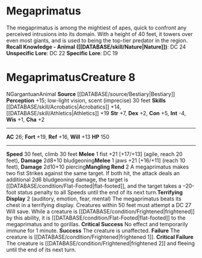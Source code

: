 ﻿---
ac: '26'
alignment: N
all_resistance: null
burrow_speed: null
charisma: '+2'
climb_speed: '30'
constitution: '+5'
creature_ability:
- Mangling Rend
- Terrifying Display
creature_family: '[[DATABASE/monsterfamily/Ape|Ape]]'
description: 'The megaprimatus is among the mightiest of apes, quick to confront any
  perceived intrusions into its domain. With a height of 40 feet, it towers over even
  most giants, and is used to being the top-tier predator in the region.<br/><br/><b><u>Recall
  Knowledge - Animal</u> ( [[DATABASE/skill/Nature|Nature]] )</b>: DC 24<br/><b><u>Unspecific
  Lore</u></b>: DC 22<br/><b><u>Specific Lore</u></b>: DC 19'
dexterity: '+2'
element: null
fly_speed: null
fortitude: '+19'
hardness: null
hp: '150'
id: '26'
immunity: null
intelligence: '-4'
land_speed: '30'
language: null
level: '8'
max_speed: '30'
name: Megaprimatus
perception: '+15'
rarity: Common
reflex: '+16'
resistance: null
rus_type_level: null
school: null
sense:
- low-light vision
- scent (imprecise) 30 feet
size: Gargantuan
skill:
- '[[DATABASE/skill/Acrobatics|Acrobatics]] +14'
- '[[DATABASE/skill/Athletics|Athletics]] +19'
source: '[[DATABASE/source/Bestiary|Bestiary]]'
speed:
- 30 feet
- climb 30 feet
spell: null
strength: '+7'
strength_req: '7'
strongest_save:
- Fortitude
swim_speed: null
trait:
- '[[DATABASE/trait/Animal|Animal]]'
type: Creature
vision: Low-light vision
weakest_save:
- Will
weakness: null
will: '+13'
wisdom: '+1'

---
# Megaprimatus

The megaprimatus is among the mightiest of apes, quick to confront any perceived intrusions into its domain. With a height of 40 feet, it towers over even most giants, and is used to being the top-tier predator in the region.
**Recall Knowledge - Animal ([[DATABASE/skill/Nature|Nature]])**: DC 24
**Unspecific Lore**: DC 22
**Specific Lore**: DC 19

# Megaprimatus<span class="item-type">Creature 8</span>

<span class="trait-alignment item-trait">N</span><span class="trait-size item-trait">Gargantuan</span><span class="item-trait">Animal</span>
**Source** [[DATABASE/source/Bestiary|Bestiary]]
**Perception** +15; low-light vision, scent (imprecise) 30 feet
**Skills** [[DATABASE/skill/Acrobatics|Acrobatics]] +14, [[DATABASE/skill/Athletics|Athletics]] +19
**Str** +7, **Dex** +2, **Con** +5, **Int** -4, **Wis** +1, **Cha** +2

---
**AC** 26; **Fort** +19, **Ref** +16, **Will** +13
**HP** 150

---
**Speed** 30 feet, climb 30 feet
<span class="in-box-ability">**Melee** <span class="action-icon">1</span> fist +21 [+17/+13] (agile, reach 20 feet), **Damage** 2d8+10 bludgeoning</span><span class="in-box-ability">**Melee** <span class="action-icon">1</span> jaws +21 [+16/+11] (reach 10 feet), **Damage** 2d10+10 piercing</span><span class="in-box-ability">**Mangling Rend** <span class="action-icon">2</span> A megaprimatus makes two fist Strikes against the same target. If both hit, the attack deals an additional 2d6 bludgeoning damage, the target is [[DATABASE/condition/Flat-Footed|flat-footed]], and the target takes a –20-foot status penalty to all Speeds until the end of its next turn.</span><span class="in-box-ability">**Terrifying Display** <span class="action-icon">2</span> (auditory, emotion, fear, mental) The megaprimatus beats its chest in a terrifying display. Creatures within 50 feet must attempt a DC 27 Will save. While a creature is [[DATABASE/condition/Frightened|frightened]] by this ability, it is [[DATABASE/condition/Flat-Footed|flat-footed]] to the megaprimatus and to gorillas.
 **Critical Success** No effect and temporarily immune for 1 minute.
 **Success** The creature is unaffected.
 **Failure** The creature is [[DATABASE/condition/Frightened|frightened 1]].
 **Critical Failure** The creature is [[DATABASE/condition/Frightened|frightened 2]] and fleeing until the end of its next turn.</span>
